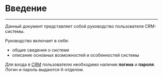 # Введение
<hr>
Данный документ представляет собой руководство пользователя CRM-системы.

Руководство включает в себя:
* общие сведения о системе
* описание основных возможностей и особенностей системы

Для входа в [CRM](https://crm.abcreg.ru/) пользователю необходимо наличие **логина** и **пароля**. Логин и пароль выдаются it-отделом.
